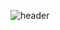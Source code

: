 ![header](https://capsule-render.vercel.app/api?type=waving&height=150&color=timeGradient&text=Hey%20Everyone!%20👋🏼&section=header&reversal=true&textBg=false&fontColor=ffffff&fontAlign=35&animation=twinkling&fontAlignY=60&stroke=111111&strokeWidth=2&rotate=0&fontSize=65&desc=Lets%20Connect%20and%20have%20a%20Chat&descAlign=50&descAlignY=100&descSize=38)
